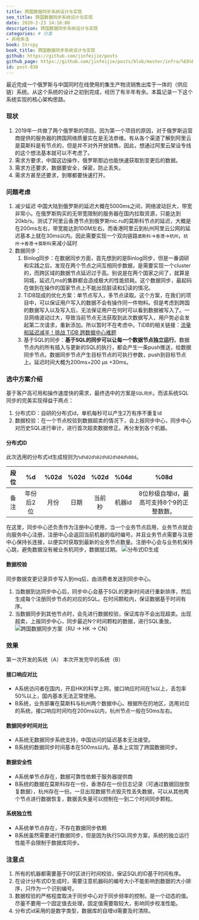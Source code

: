 ```yaml
---
title: 跨国数据同步系统设计与实现
seo_title: 跨国数据同步系统设计与实现
date: 2020-2-23 14:16:00
description: 跨国数据同步系统设计与实现
categories: # 分类
- 异地多活
book: Strcpy
book_title: 跨国数据同步系统设计与实现
github: https://github.com/jinfeijie/posts
github_page: https://github.com/jinfeijie/posts/blob/master/infra/%E8%B7%A8%E5%9B%BD%E6%95%B0%E6%8D%AE%E5%90%8C%E6%AD%A5%E7%B3%BB%E7%BB%9F%E8%AE%BE%E8%AE%A1%E4%B8%8E%E5%AE%9E%E7%8E%B0.md
id: post-830
---
```


最近完成一个俄罗斯与中国同时在线使用的集生产物流销售出库于一体的（供应链）系统。从这个系统的设计之初到完成，经历了有半年有余。本篇记录一下这个系统实现的核心架构思路。

### 现状
1. 2019年一共做了两个俄罗斯的项目。因为第一个项目的原因，对于俄罗斯运营商提供的服务器的跨国网络质量实在是无法恭维。有从各个渠道了解到阿里云是莫斯科是有节点的，但是并不对外开放销售。因此，想通过阿里云架设专线的这个想法基本就可以不考虑了。
2. 需求方要求，中国这边操作，俄罗斯那边也能快速获取到变更后的数据。
3. 需求方还要求，数据要安全，保密，防止丢失。
4. 需求方甚至还要求，到哪都要快速打开。

### 问题考虑
1. 减少延迟
	中国大陆到俄罗斯的延迟大概在5000ms之间，网络波动巨大，带宽非常小。在俄罗斯购买的无带宽限制的服务器在国内拉取资源，只能达到20kb/s。测试了阿里云香港节点到俄罗斯nic.ru的莫斯科节点的延迟，大概是在200ms左右，带宽能达到100M左右。而香港阿里云到杭州阿里云公网的延迟基本上就在30ms以内。因此需要实现一个双向链路`莫斯科`->`香港`->`杭州`，`杭州`->`香港`->`莫斯科`来减小延时
2. 数据同步：
	1. Binlog同步：在数据同步方面，首先想到的是Binlog同步，但是一番调研和实践之后，发现在两个节点之间互相同步数据，是需要实现一个cluster的，而跨区域的数据节点延迟过于高。别说是在两个国家之间了，就算是同城，延迟几ms的集群都会造成极大的性能损耗。这个数据同步，最起码在做到在操作的国家节点上不能出现脏读和幻读的情况。
	2. TiDB现成的优化方案：单节点写入，多节点读取。这个方案，在我们的项目中，可以保证用户写入的数据不会有操作同一件物料。但是考虑到跨国的数据写入以及写入后，无法保证用户在何时可以看到数据被写入了。一旦网络波动过大，导致当前节点无法获取到此次数据写入，用户势必会发起第二次请求，重新添加。所以暂时不在考虑中。TiDB的相关链接：[流量和延迟减半！挑战 TiDB 跨数据中心难题](https://zhuanlan.zhihu.com/p/94663335)
	3. 基于SQL的同步：**基于SQL的同步可以让每一个数据节点独立运行**。数据节点内的所有插入与更新的SQL的执行，都会产生一条push推送，给数据同步节点。数据同步节点产生目标节点的可执行参数，push到目标节点上。延迟时间大概为200ms+200 μs +30ms。

### 选中方案介绍
基于客户高可用和操作速度快的需求，最终选中的方案是`SQL同步`。而该系统SQL同步的完美实现得益于两点：
1. 分布式ID：自研的分布式id，单机每秒可以产生2万有序不重复id
2. 数据校验：在一个节点校验到数据超卖的情况下，会上报同步中心，同步中心对历史SQL进行审计，进行首次超卖数据修正。再分发到各个机器。

#### 分布式ID
此次选用的分布式id生成规则为`%d%02d%02d%02d%04d%08d`。

| 段位 |  %d |  %02d |  %02d |%02d |%04d | %08d |
| :------------: | :------------: | :------------: | :------------: | :------------: | :------------: |:------------: |
|  备注 | 年份后2位  | 月份  | 日期  | 当前秒  |机器id| 8位秒级自增id，最高可支持8个9的正整数数。|

在这里，同步中心还负责作为注册中心使用，当一个业务节点启用，业务节点就会向服务中心注册，注册中心会返回当前机器的临时编号。并且业务节点需要与注册中心保持长连接，以便实时获取到最新的业务节点数量。注册中心会与业务机保持心跳，避免数据没有被业务机同步，数据就过期。
![分布式ID生成](https://tva1.sinaimg.cn/large/e6c9d24ely1h4ebbmtr78j20sg0lc74t.jpg)

#### 数据校验
同步数据变更记录异步写入到mq后，由消费者发送到同步中心。
1. 当数据到达同步中心后，同步中心会基于SQL的更新时间进行重新排序，然后生成每个注册同步节点的对应的SQL。在时间颗粒内，保证数据基于时间有序。
2. 当数据同步到其他节点时，会先进行数据校验，保证库存不会出现超卖。出现超卖，上报同步中心，同步最近N个时间颗粒的数据，进行SQL重放。
![跨国数据同步方案（RU -> HK -> CN）](https://tva1.sinaimg.cn/large/e6c9d24ely1h4ebbmnq6yj20sg0lc74u.jpg)


### 效果
第一次开发的系统（A）
本次开发完毕的系统（B）

#### 接口响应对比
- A系统访问者在国内，开启HK的科学上网，接口响应时间在1s以上，丢包率50%以上，国内基本无法正常使用。
- B系统，业务部署在莫斯科与杭州两个数据中心。根据所在的地区，选用对应的系统，接口响应时间均在200ms以内，杭州节点一般在50ms左右。

#### 数据同步时间对比
- A系统无数据同步系统支持，中国访问的延迟基本无法接受。
- B系统的数据同步时间基本在500ms以内。基本上实现了跨国数据同步。

#### 数据安全性
- A系统单节点存在，数据可靠性依赖于服务器提供商
- B系统的数据在莫斯科存在一份，香港存在一份日志记录（可通过数据回放恢复数据），杭州存在一份。一旦出现数据节点毁灭性丢失数据，可以从其他两个节点进行数据恢复，数据丢失量可以控制在一到二个时间同步颗粒。

#### 系统独立性
- A系统单节点存在，不存在数据同步依赖
- B系统虽然需要进行数据同步，但是因为执行SQL同步方案，系统的独立运行性能不会限制于数据库同步。

### 注意点
1. 所有的机器都需要基于0时区进行时间校验，保证SQL的ID基于时间有序。
2. 在设计分布式ID生成时，需要注意机器码的编号大小不能影响到数据的大小排序，只作为一个识别编号。
3. 数据校验的严格程度取决于同步中心对于同步频率的控制，是一个动态的值。尽量不要用一个固定值去处理，固定值需要取较大，影响同步校准性能。
4. 分布式id采用的是数字类型，数据库的自增id需要及时清除。

